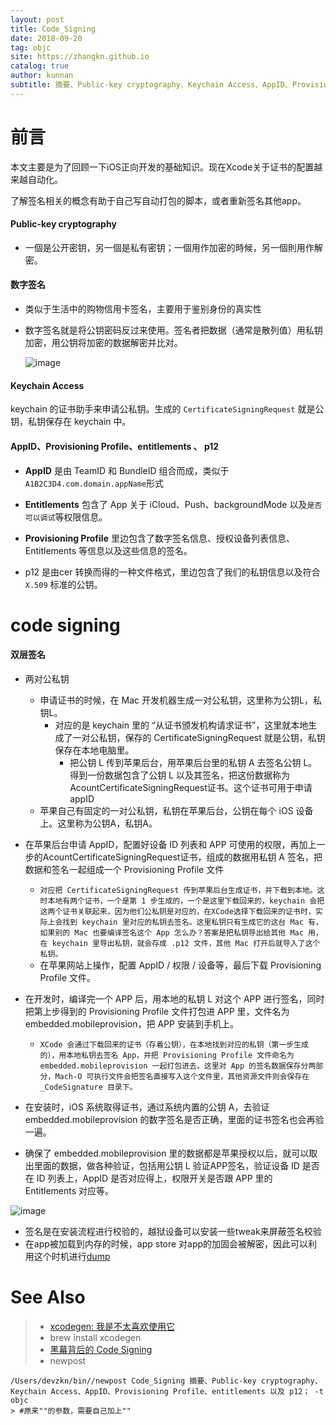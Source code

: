 ```yaml
---
layout: post
title: Code_Signing
date: 2018-09-20
tag: objc
site: https://zhangkn.github.io
catalog: true
author: kunnan
subtitle: 摘要、Public-key cryptography、Keychain Access、AppID、Provisioning Profile、entitlements 以及 p12；
---
```




# 前言

本文主要是为了回顾一下iOS正向开发的基础知识。现在Xcode关于证书的配置越来越自动化。

了解签名相关的概念有助于自己写自动打包的脚本，或者重新签名其他app。





#### Public-key cryptography



* 一個是公开密钥，另一個是私有密钥；一個用作加密的時候，另一個則用作解密。





#### 数字签名

* 类似于生活中的购物信用卡签名，主要用于鉴别身份的真实性

* 数字签名就是将公钥密码反过来使用。签名者把数据（通常是散列值）用私钥加密，用公钥将加密的数据解密并比对。

  ![image](https://ws2.sinaimg.cn/large/af39b376gy1fvg2i6fxgxj20hf0i2jtk.jpg)



#### Keychain Access



keychain 的证书助手来申请公私钥。生成的 `CertificateSigningRequest` 就是公钥，私钥保存在 keychain 中。

#### AppID、Provisioning Profile、entitlements 、 p12



* **AppID** 是由 TeamID 和 BundleID 组合而成，类似于 `A1B2C3D4.com.domain.appName`形式
* **Entitlements** 包含了 App 关于 iCloud、Push、backgroundMode 以及`是否可以调试`等权限信息。



* **Provisioning Profile** 里边包含了数字签名信息、授权设备列表信息、Entitlements 等信息以及这些信息的签名。
* p12   是由cer 转换而得的一种文件格式，里边包含了我们的私钥信息以及符合 `X.509` 标准的公钥。

#  code signing

#### 双层签名

- 两对公私钥

  * 申请证书的时候，在 Mac 开发机器生成一对公私钥，这里称为公钥L，私钥L。
    * 对应的是 keychain 里的 “从证书颁发机构请求证书”，这里就本地生成了一对公私钥，保存的 CertificateSigningRequest 就是公钥，私钥保存在本地电脑里。
      * 把公钥 L 传到苹果后台，用苹果后台里的私钥 A 去签名公钥 L。得到一份数据包含了公钥 L 以及其签名，把这份数据称为AcountCertificateSigningRequest证书。这个证书可用于申请appID
  * 苹果自己有固定的一对公私钥，私钥在苹果后台，公钥在每个 iOS 设备上。这里称为公钥A，私钥A。

- 在苹果后台申请 AppID，配置好设备 ID 列表和 APP 可使用的权限，再加上一步的AcountCertificateSigningRequest证书，组成的数据用私钥 A 签名，把数据和签名一起组成一个 Provisioning Profile 文件

  * `对应把 CertificateSigningRequest 传到苹果后台生成证书，并下载到本地。这时本地有两个证书，一个是第 1 步生成的，一个是这里下载回来的，keychain 会把这两个证书关联起来，因为他们公私钥是对应的，在XCode选择下载回来的证书时，实际上会找到 keychain 里对应的私钥去签名。这里私钥只有生成它的这台 Mac 有，如果别的 Mac 也要编译签名这个 App 怎么办？答案是把私钥导出给其他 Mac 用，在 keychain 里导出私钥，就会存成 .p12 文件，其他 Mac 打开后就导入了这个私钥。`
  * 在苹果网站上操作，配置 AppID / 权限 / 设备等，最后下载 Provisioning Profile 文件。

- 在开发时，编译完一个 APP 后，用本地的私钥 L 对这个 APP 进行签名，同时把第上步得到的 Provisioning Profile 文件打包进 APP 里，文件名为 embedded.mobileprovision，把 APP 安装到手机上。

  * `XCode 会通过下载回来的证书（存着公钥），在本地找到对应的私钥（第一步生成的），用本地私钥去签名 App，并把 Provisioning Profile 文件命名为 embedded.mobileprovision 一起打包进去。这里对 App 的签名数据保存分两部分，Mach-O 可执行文件会把签名直接写入这个文件里，其他资源文件则会保存在 _CodeSignature 目录下。`

- 在安装时，iOS 系统取得证书，通过系统内置的公钥 A，去验证 embedded.mobileprovision 的数字签名是否正确，里面的证书签名也会再验一遍。

- 确保了 embedded.mobileprovision 里的数据都是苹果授权以后，就可以取出里面的数据，做各种验证，包括用公钥 L 验证APP签名，验证设备 ID 是否在 ID 列表上，AppID 是否对应得上，权限开关是否跟 APP 里的 Entitlements 对应等。

![image](https://ws2.sinaimg.cn/large/af39b376gy1fvg32y7lkej20hn0b7jsr.jpg)

* 签名是在安装流程进行校验的，越狱设备可以安装一些tweak来屏蔽签名校验
* 在app被加载到内存的时候，app store 对app的加固会被解密，因此可以利用这个时机进行[dump](https://github.com/AloneMonkey/frida-ios-dump)



# See Also 

>* [xcodegen: 我是不太喜欢使用它](https://mp.weixin.qq.com/s?__biz=MzI5NjAwNjg1Nw==&mid=2457137228&idx=1&sn=3f2e42f142c190931c35bebcbd2a2e1b&chksm=fbcab5eaccbd3cfc3dc711234a032d5895dfcb4c97ca5c5a5a723fb1837dc69d9abc68a24893&scene=21#wechat_redirect)
>  * brew install xcodegen
>* [黑幕背后的 Code Signing](https://mp.weixin.qq.com/s?__biz=MzI5NjAwNjg1Nw==&mid=2457137240&idx=1&sn=6bcb062dcc29ecf2473d46387969d7a1&scene=19#wechat_redirect)
>* newpost 
>
```
/Users/devzkn/bin//newpost Code_Signing 摘要、Public-key cryptography、Keychain Access、AppID、Provisioning Profile、entitlements 以及 p12； -t objc
> #原来""的参数，需要自己加上""
```

